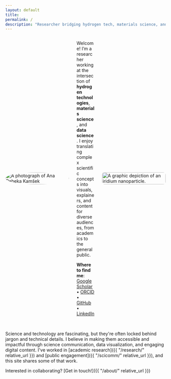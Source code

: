 ```yaml
---
layout: default
title: 
permalink: /
description: "Researcher bridging hydrogen tech, materials science, and data visualization. Explore my work in academic research and science communication."
---
```


<div style="display:flex; align-items:center; gap:1.5rem; flex-wrap:nowrap; margin-bottom:2rem;">

  <!-- Left column: small photo -->
  <div style="flex: 0 0 auto; width: 200px;">
    <img src="/assets/img/photo-square-closeup.jpg" alt="A photograph of Ana Rebeka Kamšek"
         style="width: 100%; height: auto; object-fit: cover; border-radius:50%;">
  </div>

  <!-- Middle column: text -->
  <div style="flex: 1 1 auto; min-width:0;">
    <p>Welcome! I’m a researcher working at the intersection of <b>hydrogen technologies</b>, <b>materials science</b>, and <b>data science</b>. I enjoy translating complex scientific concepts into visuals, explainers, and content for diverse audiences, from academics to the general public.</p>
    <p><strong>Where to find me</strong>:<br>
      <a href="https://scholar.google.com/citations?user=lhbwej0AAAAJ">Google Scholar</a> •
      <a href="https://orcid.org/0009-0008-6247-3256">ORCID</a> •
      <a href="https://github.com/kamsekar">GitHub</a> •
      <a href="https://www.linkedin.com/in/ana-rebeka-kamsek/">LinkedIn</a>
    </p>
  </div>

  <!-- Right column: small iridium graphic -->
  <div style="flex: 0 0 auto; width: 200px;">
    <img src="/assets/img/iridium-111-sq.png" alt="A graphic depiction of an iridium nanoparticle."
         style="width: 100%; height: auto; object-fit: cover; border-radius: 8px;">
  </div>

</div>

Science and technology are fascinating, but they're often locked behind jargon and technical details. I believe in making them accessible and impactful through science communication, data visualization, and engaging digital content. I've worked in [academic research]({{ "/research/"   relative_url }}) and [public engagement]({{ "/scicomm/"   relative_url }}), and this site shares some of that work.

Interested in collaborating? [Get in touch!]({{ "/about/"   relative_url }})
